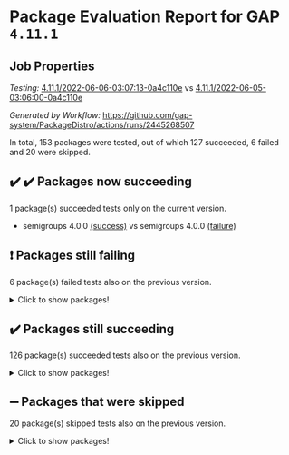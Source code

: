 # Package Evaluation Report for GAP `4.11.1`

## Job Properties

*Testing:* [4.11.1/2022-06-06-03:07:13-0a4c110e](https://github.com/gap-system/PackageDistro/blob/data/reports/4.11.1/2022-06-06-03:07:13-0a4c110e) vs [4.11.1/2022-06-05-03:06:00-0a4c110e](https://github.com/gap-system/PackageDistro/blob/data/reports/4.11.1/2022-06-05-03:06:00-0a4c110e)

*Generated by Workflow:* https://github.com/gap-system/PackageDistro/actions/runs/2445268507

In total, 153 packages were tested, out of which 127 succeeded, 6 failed and 20 were skipped.

## :heavy_check_mark: :heavy_check_mark: Packages now succeeding

1 package(s) succeeded tests only on the current version.
- semigroups 4.0.0 [(success)](https://github.com/gap-system/PackageDistro/runs/6749271033?check_suite_focus=true) vs semigroups 4.0.0 [(failure)](https://github.com/gap-system/PackageDistro/runs/6742254714?check_suite_focus=true)

## :exclamation: Packages still failing

6 package(s) failed tests also on the previous version.
<details><summary>Click to show packages!</summary>

- fining 1.4.1 [(failure)](https://github.com/gap-system/PackageDistro/runs/6749268212?check_suite_focus=true)
- francy 1.2.4 [(failure)](https://github.com/gap-system/PackageDistro/runs/6749268365?check_suite_focus=true)
- hap 1.39 [(failure)](https://github.com/gap-system/PackageDistro/runs/6749268689?check_suite_focus=true)
- normalizinterface 1.3.2 [(failure)](https://github.com/gap-system/PackageDistro/runs/6749270154?check_suite_focus=true)
- packagemanager 1.2 [(failure)](https://github.com/gap-system/PackageDistro/runs/6749270376?check_suite_focus=true)
- recog 1.3.2 [(failure)](https://github.com/gap-system/PackageDistro/runs/6749270905?check_suite_focus=true)
</details>

## :heavy_check_mark: Packages still succeeding

126 package(s) succeeded tests also on the previous version.
<details><summary>Click to show packages!</summary>

- ace 5.4 [(success)](https://github.com/gap-system/PackageDistro/runs/6749266997?check_suite_focus=true)
- aclib 1.3.2 [(success)](https://github.com/gap-system/PackageDistro/runs/6749267026?check_suite_focus=true)
- agt 0.2 [(success)](https://github.com/gap-system/PackageDistro/runs/6749267050?check_suite_focus=true)
- alnuth 3.2.1 [(success)](https://github.com/gap-system/PackageDistro/runs/6749267089?check_suite_focus=true)
- anupq 3.2.6 [(success)](https://github.com/gap-system/PackageDistro/runs/6749267136?check_suite_focus=true)
- atlasrep 2.1.2 [(success)](https://github.com/gap-system/PackageDistro/runs/6749267184?check_suite_focus=true)
- autodoc 2022.03.10 [(success)](https://github.com/gap-system/PackageDistro/runs/6749267234?check_suite_focus=true)
- automata 1.15 [(success)](https://github.com/gap-system/PackageDistro/runs/6749267288?check_suite_focus=true)
- automgrp 1.3.2 [(success)](https://github.com/gap-system/PackageDistro/runs/6749267331?check_suite_focus=true)
- autpgrp 1.10.2 [(success)](https://github.com/gap-system/PackageDistro/runs/6749267376?check_suite_focus=true)
- cap 2022.05-09 [(success)](https://github.com/gap-system/PackageDistro/runs/6749267444?check_suite_focus=true)
- caratinterface 2.3.3 [(success)](https://github.com/gap-system/PackageDistro/runs/6749267478?check_suite_focus=true)
- cddinterface 2020.06.24 [(success)](https://github.com/gap-system/PackageDistro/runs/6749267514?check_suite_focus=true)
- circle 1.6.5 [(success)](https://github.com/gap-system/PackageDistro/runs/6749267545?check_suite_focus=true)
- classicpres 1.22 [(success)](https://github.com/gap-system/PackageDistro/runs/6749267575?check_suite_focus=true)
- cohomolo 1.6.10 [(success)](https://github.com/gap-system/PackageDistro/runs/6749267608?check_suite_focus=true)
- congruence 1.2.4 [(success)](https://github.com/gap-system/PackageDistro/runs/6749267632?check_suite_focus=true)
- corelg 1.56 [(success)](https://github.com/gap-system/PackageDistro/runs/6749267665?check_suite_focus=true)
- crime 1.6 [(success)](https://github.com/gap-system/PackageDistro/runs/6749267698?check_suite_focus=true)
- crisp 1.4.5 [(success)](https://github.com/gap-system/PackageDistro/runs/6749267724?check_suite_focus=true)
- crypting 0.10 [(success)](https://github.com/gap-system/PackageDistro/runs/6749267752?check_suite_focus=true)
- cryst 4.1.24 [(success)](https://github.com/gap-system/PackageDistro/runs/6749267780?check_suite_focus=true)
- crystcat 1.1.9 [(success)](https://github.com/gap-system/PackageDistro/runs/6749267808?check_suite_focus=true)
- ctbllib 1.3.4 [(success)](https://github.com/gap-system/PackageDistro/runs/6749267826?check_suite_focus=true)
- cubefree 1.19 [(success)](https://github.com/gap-system/PackageDistro/runs/6749267862?check_suite_focus=true)
- curlinterface 2.2.2 [(success)](https://github.com/gap-system/PackageDistro/runs/6749267913?check_suite_focus=true)
- cvec 2.7.5 [(success)](https://github.com/gap-system/PackageDistro/runs/6749267938?check_suite_focus=true)
- datastructures 0.2.7 [(success)](https://github.com/gap-system/PackageDistro/runs/6749267971?check_suite_focus=true)
- deepthought 1.0.5 [(success)](https://github.com/gap-system/PackageDistro/runs/6749267996?check_suite_focus=true)
- design 1.7 [(success)](https://github.com/gap-system/PackageDistro/runs/6749268015?check_suite_focus=true)
- difsets 2.3.1 [(success)](https://github.com/gap-system/PackageDistro/runs/6749268038?check_suite_focus=true)
- digraphs 1.5.3 [(success)](https://github.com/gap-system/PackageDistro/runs/6749268077?check_suite_focus=true)
- edim 1.3.5 [(success)](https://github.com/gap-system/PackageDistro/runs/6749268099?check_suite_focus=true)
- example 4.3.1 [(success)](https://github.com/gap-system/PackageDistro/runs/6749268125?check_suite_focus=true)
- factint 1.6.3 [(success)](https://github.com/gap-system/PackageDistro/runs/6749268146?check_suite_focus=true)
- ferret 1.0.7 [(success)](https://github.com/gap-system/PackageDistro/runs/6749268167?check_suite_focus=true)
- fga 1.4.0 [(success)](https://github.com/gap-system/PackageDistro/runs/6749268190?check_suite_focus=true)
- float 1.0.3 [(success)](https://github.com/gap-system/PackageDistro/runs/6749268243?check_suite_focus=true)
- format 1.4.3 [(success)](https://github.com/gap-system/PackageDistro/runs/6749268265?check_suite_focus=true)
- forms 1.2.7 [(success)](https://github.com/gap-system/PackageDistro/runs/6749268291?check_suite_focus=true)
- fplsa 1.2.5 [(success)](https://github.com/gap-system/PackageDistro/runs/6749268316?check_suite_focus=true)
- fr 2.4.8 [(success)](https://github.com/gap-system/PackageDistro/runs/6749268342?check_suite_focus=true)
- fwtree 1.3 [(success)](https://github.com/gap-system/PackageDistro/runs/6749268392?check_suite_focus=true)
- gbnp 1.0.5 [(success)](https://github.com/gap-system/PackageDistro/runs/6749268427?check_suite_focus=true)
- generalizedmorphismsforcap 2022.05-01 [(success)](https://github.com/gap-system/PackageDistro/runs/6749268455?check_suite_focus=true)
- genss 1.6.6 [(success)](https://github.com/gap-system/PackageDistro/runs/6749268495?check_suite_focus=true)
- gradedringforhomalg 2022.03-01 [(success)](https://github.com/gap-system/PackageDistro/runs/6749268522?check_suite_focus=true)
- grape 4.8.5 [(success)](https://github.com/gap-system/PackageDistro/runs/6749268565?check_suite_focus=true)
- groupoids 1.69 [(success)](https://github.com/gap-system/PackageDistro/runs/6749268607?check_suite_focus=true)
- grpconst 2.6.2 [(success)](https://github.com/gap-system/PackageDistro/runs/6749268622?check_suite_focus=true)
- guarana 0.96.3 [(success)](https://github.com/gap-system/PackageDistro/runs/6749268641?check_suite_focus=true)
- guava 3.16 [(success)](https://github.com/gap-system/PackageDistro/runs/6749268659?check_suite_focus=true)
- hapcryst 0.1.14 [(success)](https://github.com/gap-system/PackageDistro/runs/6749268716?check_suite_focus=true)
- hecke 1.5.3 [(success)](https://github.com/gap-system/PackageDistro/runs/6749268768?check_suite_focus=true)
- help 3.5 [(success)](https://github.com/gap-system/PackageDistro/runs/6749268851?check_suite_focus=true)
- idrel 2.44 [(success)](https://github.com/gap-system/PackageDistro/runs/6749268941?check_suite_focus=true)
- images 1.3.1 [(success)](https://github.com/gap-system/PackageDistro/runs/6749269048?check_suite_focus=true)
- intpic 0.3.0 [(success)](https://github.com/gap-system/PackageDistro/runs/6749269138?check_suite_focus=true)
- io 4.7.2 [(success)](https://github.com/gap-system/PackageDistro/runs/6749269222?check_suite_focus=true)
- irredsol 1.4.3 [(success)](https://github.com/gap-system/PackageDistro/runs/6749269260?check_suite_focus=true)
- json 2.1.0 [(success)](https://github.com/gap-system/PackageDistro/runs/6749269301?check_suite_focus=true)
- jupyterkernel 1.4.1 [(success)](https://github.com/gap-system/PackageDistro/runs/6749269322?check_suite_focus=true)
- jupyterviz 1.5.1 [(success)](https://github.com/gap-system/PackageDistro/runs/6749269343?check_suite_focus=true)
- kan 1.34 [(success)](https://github.com/gap-system/PackageDistro/runs/6749269373?check_suite_focus=true)
- kbmag 1.5.9 [(success)](https://github.com/gap-system/PackageDistro/runs/6749269393?check_suite_focus=true)
- laguna 3.9.5 [(success)](https://github.com/gap-system/PackageDistro/runs/6749269427?check_suite_focus=true)
- liealgdb 2.2.1 [(success)](https://github.com/gap-system/PackageDistro/runs/6749269458?check_suite_focus=true)
- liepring 2.6 [(success)](https://github.com/gap-system/PackageDistro/runs/6749269484?check_suite_focus=true)
- liering 2.4.2 [(success)](https://github.com/gap-system/PackageDistro/runs/6749269520?check_suite_focus=true)
- linearalgebraforcap 2022.05-04 [(success)](https://github.com/gap-system/PackageDistro/runs/6749269550?check_suite_focus=true)
- loops 3.4.1 [(success)](https://github.com/gap-system/PackageDistro/runs/6749269587?check_suite_focus=true)
- lpres 1.0.3 [(success)](https://github.com/gap-system/PackageDistro/runs/6749269637?check_suite_focus=true)
- majoranaalgebras 1.4 [(success)](https://github.com/gap-system/PackageDistro/runs/6749269674?check_suite_focus=true)
- mapclass 1.4.5 [(success)](https://github.com/gap-system/PackageDistro/runs/6749269701?check_suite_focus=true)
- matgrp 0.64 [(success)](https://github.com/gap-system/PackageDistro/runs/6749269761?check_suite_focus=true)
- modisom 2.5.2 [(success)](https://github.com/gap-system/PackageDistro/runs/6749269811?check_suite_focus=true)
- modulepresentationsforcap 2022.05-03 [(success)](https://github.com/gap-system/PackageDistro/runs/6749269856?check_suite_focus=true)
- monoidalcategories 2022.05-06 [(success)](https://github.com/gap-system/PackageDistro/runs/6749269909?check_suite_focus=true)
- nconvex 2020.11-04 [(success)](https://github.com/gap-system/PackageDistro/runs/6749269980?check_suite_focus=true)
- nilmat 1.4.1 [(success)](https://github.com/gap-system/PackageDistro/runs/6749270040?check_suite_focus=true)
- nock 1.5 [(success)](https://github.com/gap-system/PackageDistro/runs/6749270115?check_suite_focus=true)
- nq 2.5.8 [(success)](https://github.com/gap-system/PackageDistro/runs/6749270192?check_suite_focus=true)
- numericalsgps 1.3.0 [(success)](https://github.com/gap-system/PackageDistro/runs/6749270226?check_suite_focus=true)
- openmath 11.5.1 [(success)](https://github.com/gap-system/PackageDistro/runs/6749270269?check_suite_focus=true)
- orb 4.8.4 [(success)](https://github.com/gap-system/PackageDistro/runs/6749270317?check_suite_focus=true)
- patternclass 2.4.2 [(success)](https://github.com/gap-system/PackageDistro/runs/6749270412?check_suite_focus=true)
- permut 2.0.4 [(success)](https://github.com/gap-system/PackageDistro/runs/6749270459?check_suite_focus=true)
- polenta 1.3.10 [(success)](https://github.com/gap-system/PackageDistro/runs/6749270504?check_suite_focus=true)
- polymaking 0.8.6 [(success)](https://github.com/gap-system/PackageDistro/runs/6749270554?check_suite_focus=true)
- primgrp 3.4.2 [(success)](https://github.com/gap-system/PackageDistro/runs/6749270596?check_suite_focus=true)
- profiling 2.5.0 [(success)](https://github.com/gap-system/PackageDistro/runs/6749270639?check_suite_focus=true)
- qpa 1.33 [(success)](https://github.com/gap-system/PackageDistro/runs/6749270684?check_suite_focus=true)
- quagroup 1.8.3 [(success)](https://github.com/gap-system/PackageDistro/runs/6749270739?check_suite_focus=true)
- radiroot 2.9 [(success)](https://github.com/gap-system/PackageDistro/runs/6749270801?check_suite_focus=true)
- rcwa 4.6.4 [(success)](https://github.com/gap-system/PackageDistro/runs/6749270842?check_suite_focus=true)
- rds 1.8 [(success)](https://github.com/gap-system/PackageDistro/runs/6749270874?check_suite_focus=true)
- repndecomp 1.2.1 [(success)](https://github.com/gap-system/PackageDistro/runs/6749270924?check_suite_focus=true)
- repsn 3.1.0 [(success)](https://github.com/gap-system/PackageDistro/runs/6749270945?check_suite_focus=true)
- resclasses 4.7.2 [(success)](https://github.com/gap-system/PackageDistro/runs/6749270976?check_suite_focus=true)
- scscp 2.3.1 [(success)](https://github.com/gap-system/PackageDistro/runs/6749271001?check_suite_focus=true)
- sglppow 2.2 [(success)](https://github.com/gap-system/PackageDistro/runs/6749271066?check_suite_focus=true)
- sgpviz 0.999.5 [(success)](https://github.com/gap-system/PackageDistro/runs/6749271092?check_suite_focus=true)
- simpcomp 2.1.14 [(success)](https://github.com/gap-system/PackageDistro/runs/6749271118?check_suite_focus=true)
- singular 2020.12.18 [(success)](https://github.com/gap-system/PackageDistro/runs/6749271157?check_suite_focus=true)
- sla 1.5.3 [(success)](https://github.com/gap-system/PackageDistro/runs/6749271186?check_suite_focus=true)
- smallgrp 1.5 [(success)](https://github.com/gap-system/PackageDistro/runs/6749271215?check_suite_focus=true)
- smallsemi 0.6.13 [(success)](https://github.com/gap-system/PackageDistro/runs/6749271239?check_suite_focus=true)
- sonata 2.9.4 [(success)](https://github.com/gap-system/PackageDistro/runs/6749271267?check_suite_focus=true)
- sophus 1.25 [(success)](https://github.com/gap-system/PackageDistro/runs/6749271289?check_suite_focus=true)
- spinsym 1.5.2 [(success)](https://github.com/gap-system/PackageDistro/runs/6749271311?check_suite_focus=true)
- symbcompcc 1.3.2 [(success)](https://github.com/gap-system/PackageDistro/runs/6749271336?check_suite_focus=true)
- thelma 1.3 [(success)](https://github.com/gap-system/PackageDistro/runs/6749271364?check_suite_focus=true)
- tomlib 1.2.9 [(success)](https://github.com/gap-system/PackageDistro/runs/6749271384?check_suite_focus=true)
- toric 1.9.5 [(success)](https://github.com/gap-system/PackageDistro/runs/6749271413?check_suite_focus=true)
- transgrp 3.6.2 [(success)](https://github.com/gap-system/PackageDistro/runs/6749271445?check_suite_focus=true)
- ugaly 4.0.2 [(success)](https://github.com/gap-system/PackageDistro/runs/6749271476?check_suite_focus=true)
- unipot 1.5 [(success)](https://github.com/gap-system/PackageDistro/runs/6749271503?check_suite_focus=true)
- unitlib 4.1.0 [(success)](https://github.com/gap-system/PackageDistro/runs/6749271526?check_suite_focus=true)
- utils 0.72 [(success)](https://github.com/gap-system/PackageDistro/runs/6749271546?check_suite_focus=true)
- uuid 0.7 [(success)](https://github.com/gap-system/PackageDistro/runs/6749271574?check_suite_focus=true)
- walrus 0.9991 [(success)](https://github.com/gap-system/PackageDistro/runs/6749271597?check_suite_focus=true)
- wedderga 4.10.2 [(success)](https://github.com/gap-system/PackageDistro/runs/6749271623?check_suite_focus=true)
- xmod 2.88 [(success)](https://github.com/gap-system/PackageDistro/runs/6749271656?check_suite_focus=true)
- xmodalg 1.22 [(success)](https://github.com/gap-system/PackageDistro/runs/6749271680?check_suite_focus=true)
- yangbaxter 0.10.0 [(success)](https://github.com/gap-system/PackageDistro/runs/6749271710?check_suite_focus=true)
- zeromqinterface 0.13 [(success)](https://github.com/gap-system/PackageDistro/runs/6749271740?check_suite_focus=true)
</details>

## :heavy_minus_sign: Packages that were skipped

20 package(s) skipped tests also on the previous version.
<details><summary>Click to show packages!</summary>

- 4ti2interface 2022.03-01 [(skipped)](https://github.com/gap-system/PackageDistro/runs/6749207546?check_suite_focus=true)
- browse 1.8.14 [(skipped)](https://github.com/gap-system/PackageDistro/runs/6749207546?check_suite_focus=true)
- examplesforhomalg 2022.03-01 [(skipped)](https://github.com/gap-system/PackageDistro/runs/6749207546?check_suite_focus=true)
- gapdoc 1.6.5 [(skipped)](https://github.com/gap-system/PackageDistro/runs/6749207546?check_suite_focus=true)
- gauss 2022.03-01 [(skipped)](https://github.com/gap-system/PackageDistro/runs/6749207546?check_suite_focus=true)
- gaussforhomalg 2022.03-01 [(skipped)](https://github.com/gap-system/PackageDistro/runs/6749207546?check_suite_focus=true)
- gradedmodules 2022.03-01 [(skipped)](https://github.com/gap-system/PackageDistro/runs/6749207546?check_suite_focus=true)
- homalg 2022.03-01 [(skipped)](https://github.com/gap-system/PackageDistro/runs/6749207546?check_suite_focus=true)
- homalgtocas 2022.03-01 [(skipped)](https://github.com/gap-system/PackageDistro/runs/6749207546?check_suite_focus=true)
- io_forhomalg 2022.03-01 [(skipped)](https://github.com/gap-system/PackageDistro/runs/6749207546?check_suite_focus=true)
- itc 1.5.1 [(skipped)](https://github.com/gap-system/PackageDistro/runs/6749207546?check_suite_focus=true)
- localizeringforhomalg 2022.03-01 [(skipped)](https://github.com/gap-system/PackageDistro/runs/6749207546?check_suite_focus=true)
- matricesforhomalg 2022.04-01 [(skipped)](https://github.com/gap-system/PackageDistro/runs/6749207546?check_suite_focus=true)
- modules 2022.03-01 [(skipped)](https://github.com/gap-system/PackageDistro/runs/6749207546?check_suite_focus=true)
- polycyclic 2.16 [(skipped)](https://github.com/gap-system/PackageDistro/runs/6749207546?check_suite_focus=true)
- ringsforhomalg 2022.04-01 [(skipped)](https://github.com/gap-system/PackageDistro/runs/6749207546?check_suite_focus=true)
- sco 2022.03-01 [(skipped)](https://github.com/gap-system/PackageDistro/runs/6749207546?check_suite_focus=true)
- toolsforhomalg 2022.05-01 [(skipped)](https://github.com/gap-system/PackageDistro/runs/6749207546?check_suite_focus=true)
- toricvarieties 2022.03.23 [(skipped)](https://github.com/gap-system/PackageDistro/runs/6749207546?check_suite_focus=true)
- xgap 4.31 [(skipped)](https://github.com/gap-system/PackageDistro/runs/6749207546?check_suite_focus=true)
</details>

